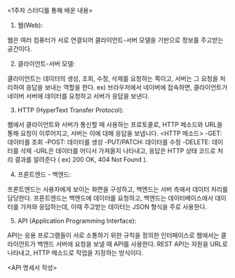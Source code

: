 <1주차 스터디를 통해 배운 내용>

1. 웹(Web):

웹은 여러 컴퓨터가 서로 연결되어 클라이언트-서버 모델을 기반으로 정보를 주고받는 공간이다. 

2. 클라이언트-서버 모델:

클라이언트는 데이터의 생성, 조회, 수정, 삭제를 요청하는 쪽이고, 서버는 그 요청을 처리하여 응답을 보내는 역할을 한다.
ex) 브라우저에서 네이버에 접속하면, 클라이언트가 네이버 서버에 데이터를 요청하고 서버가 응답을 보낸다.

3. HTTP (HyperText Transfer Protocol):

웹에서 클라이언트와 서버가 통신할 때 사용하는 프로토콜로, HTTP 메소드와 URL을 통해 요청이 이루어지고, 서버는 이에 대해 응답을 보냅니다.
<HTTP 메소드>
-GET: 데이터를 조회
-POST: 데이터를 생성
-PUT/PATCH: 데이터를 수정
-DELETE: 데이터를 삭제
-URL은 데이터를 어디서 가져올지 나타내고, 응답은 HTTP 상태 코드로 처리 결과를 알려준다 ( ex) 200 OK, 404 Not Found ).

4. 프론트엔드 - 백엔드:

프론트엔드는 사용자에게 보이는 화면을 구성하고, 백엔드는 서버 측에서 데이터 처리를 담당한다.
프론트엔드는 백엔드에 데이터를 요청하고, 백엔드는 데이터베이스에서 데이터를 가져와 응답하는데, 이때 주고받는 데이터는 JSON 형식을 주로 사용한다.

5. API (Application Programming Interface):

API는 응용 프로그램들이 서로 소통하기 위한 규칙을 정의한 인터페이스로 웹에서는 클라이언트가 백엔드 서버에 요청을 보낼 때 API를 사용한다.
REST API는 자원을 URL로 나타내고, HTTP 메소드로 작업을 지정하는 방식이다.

<API 명세서 작성>

